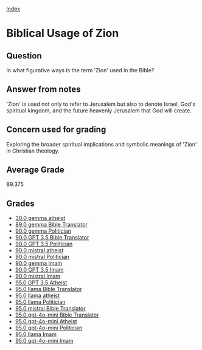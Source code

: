 
[Index](../../index.md)
# Biblical Usage of Zion
## Question
In what figurative ways is the term 'Zion' used in the Bible?

## Answer from notes
'Zion' is used not only to refer to Jerusalem but also to denote Israel, God's spiritual kingdom, and the future heavenly Jerusalem that God will create.

## Concern used for grading
Exploring the broader spiritual implications and symbolic meanings of 'Zion' in Christian theology.

## Average Grade
89.375

## Grades
 * [30.0 gemma atheist](../answers/gemma_atheist/Biblical_Usage_of_Zion.md)
 * [89.0 gemma Bible Translator](../answers/gemma_Bible_Translator/Biblical_Usage_of_Zion.md)
 * [90.0 gemma Politician](../answers/gemma_Politician/Biblical_Usage_of_Zion.md)
 * [90.0 GPT 3.5 Bible Translator](../answers/GPT_3.5_Bible_Translator/Biblical_Usage_of_Zion.md)
 * [90.0 GPT 3.5 Politician](../answers/GPT_3.5_Politician/Biblical_Usage_of_Zion.md)
 * [90.0 mistral atheist](../answers/mistral_atheist/Biblical_Usage_of_Zion.md)
 * [90.0 mistral Politician](../answers/mistral_Politician/Biblical_Usage_of_Zion.md)
 * [90.0 gemma Imam](../answers/gemma_Imam/Biblical_Usage_of_Zion.md)
 * [90.0 GPT 3.5 Imam](../answers/GPT_3.5_Imam/Biblical_Usage_of_Zion.md)
 * [90.0 mistral Imam](../answers/mistral_Imam/Biblical_Usage_of_Zion.md)
 * [95.0 GPT 3.5 Atheist](../answers/GPT_3.5_Atheist/Biblical_Usage_of_Zion.md)
 * [95.0 llama Bible Translator](../answers/llama_Bible_Translator/Biblical_Usage_of_Zion.md)
 * [95.0 llama atheist](../answers/llama_atheist/Biblical_Usage_of_Zion.md)
 * [95.0 llama Politician](../answers/llama_Politician/Biblical_Usage_of_Zion.md)
 * [95.0 mistral Bible Translator](../answers/mistral_Bible_Translator/Biblical_Usage_of_Zion.md)
 * [95.0 gpt-4o-mini Bible Translator](../answers/gpt-4o-mini_Bible_Translator/Biblical_Usage_of_Zion.md)
 * [95.0 gpt-4o-mini Atheist](../answers/gpt-4o-mini_Atheist/Biblical_Usage_of_Zion.md)
 * [95.0 gpt-4o-mini Politician](../answers/gpt-4o-mini_Politician/Biblical_Usage_of_Zion.md)
 * [95.0 llama Imam](../answers/llama_Imam/Biblical_Usage_of_Zion.md)
 * [95.0 gpt-4o-mini Imam](../answers/gpt-4o-mini_Imam/Biblical_Usage_of_Zion.md)
